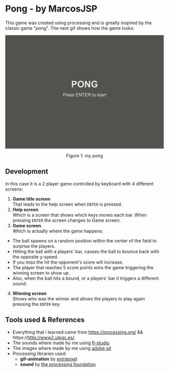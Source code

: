 # Pong - by MarcosJSP
This game was created using processing and is greatly inspired by the classic game "pong".
The next gif shows how the game looks:

<div align="center">
 <img align="center" src="resources/animacion.gif" alt="pong gif"></img>
 <p align="center">Figure 1: my pong</p>
</div>

## Development
In this case it is a 2 player game controlled by keyboard with 4 different screens: 
1. **Game title screen**<br>
That leads to the help screen when `ENTER` is pressed.
2. **Help screen**<br>
Which is a screen that shows which keys moves each bar. When pressing `ENTER` the screen changes to Game screen.
3. **Game screen**<br>
Which is actually where the game happens:
- The ball spawns on a random position within the center of the field to surprise the players.
- Hitting the ball with a players' bar, causes the ball to bounce back with the opposite y-speed.
- If you miss the hit the opponent's score will increase.
- The player that reaches 5 score points wins the game triggering the winning screen to show up.
- Also, when the ball hits a bound, or a players' bar it triggers a different sound.

4. **Winning screen**<br>
Shows who was the winner and allows the players to play again pressing the `ENTER` key.

## Tools used & References
- Everything that i learned came from https://processing.org/ && https://http://www2.ulpgc.es/.
- The sounds where made by me using [fl-studio](https://www.image-line.com/flstudio/)
- The images where made by me using [adobe xd](https://www.adobe.com/es/products/xd.html)
- Processing libraries used:
	- **gif-animation** by [extrapixel](https://github.com/extrapixel)
	- **sound** by [the processing foundation](https://processing.org/)

